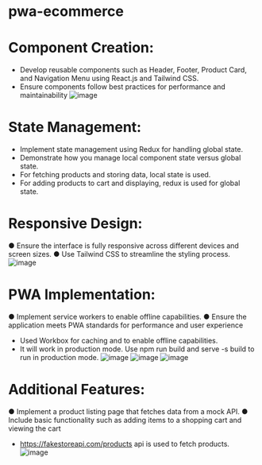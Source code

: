 ﻿# pwa-ecommerce

# Component Creation:
- Develop reusable components such as Header, Footer, Product Card, and Navigation Menu
using React.js and Tailwind CSS.
- Ensure components follow best practices for performance and maintainability
![image](https://github.com/manasakarisiddappa/pwa-ecommerce/assets/48428277/f1971c90-2128-478c-935e-c38912bdcdaf)

# State Management:
- Implement state management using Redux for handling global state.
- Demonstrate how you manage local component state versus global state.
- For fetching products and storing data, local state is used.
- For adding products to cart and displaying, redux is used for global state.

# Responsive Design:
● Ensure the interface is fully responsive across different devices and screen sizes.
● Use Tailwind CSS to streamline the styling process.
![image](https://github.com/manasakarisiddappa/pwa-ecommerce/assets/48428277/bdafacd1-88f4-4da1-a1ae-a0c1882cc65a)

# PWA Implementation:
● Implement service workers to enable offline capabilities.
● Ensure the application meets PWA standards for performance and user experience
- Used Workbox for caching and to enable offline capabilities.
- It will work in production mode. Use npm run build and serve -s build to run in production mode.
![image](https://github.com/manasakarisiddappa/pwa-ecommerce/assets/48428277/a30b327a-725a-49e1-b489-05e95ffa4f71)
![image](https://github.com/manasakarisiddappa/pwa-ecommerce/assets/48428277/7c7e85c3-ea81-4a0d-9e09-e7edbac491d5)
![image](https://github.com/manasakarisiddappa/pwa-ecommerce/assets/48428277/d229028e-cf62-4008-b027-4f7965694445)

# Additional Features:
● Implement a product listing page that fetches data from a mock API.
● Include basic functionality such as adding items to a shopping cart and viewing the cart
- https://fakestoreapi.com/products  api is used to fetch products.
![image](https://github.com/manasakarisiddappa/pwa-ecommerce/assets/48428277/615bc8e3-d93e-43a2-8c3b-fdc283e1c1f5)

